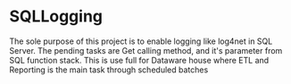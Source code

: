 # SQLLogging
The sole purpose of this project is to enable logging like log4net in SQL Server. The pending tasks are Get calling method, and it's parameter from SQL function stack. This is use full for Dataware house where ETL and Reporting is the main task through scheduled batches
